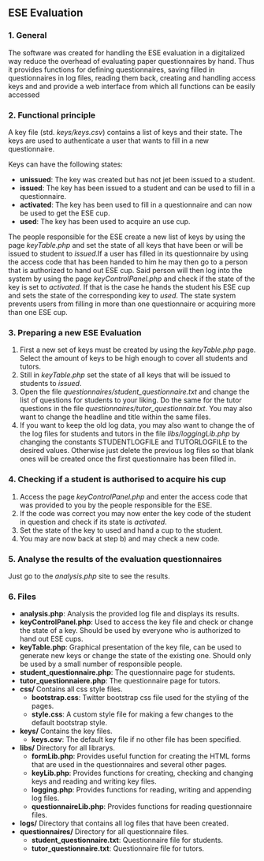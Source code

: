 
## ESE Evaluation

### 1. General
The software was created for handling the ESE evaluation in a digitalized way reduce the overhead of evaluating paper questionnaires by hand. Thus it provides functions for defining questionnaires, saving filled in questionnaires in log files, reading them back, creating and handling access keys and and provide a web interface from which all functions can be easily accessed  

### 2. Functional principle                                                      

A key file (std. *keys/keys.csv*) contains a list of keys and their state. The keys are used to authenticate a user that wants to fill in a new questionnaire.                                                               

Keys can have the following states:                                          
* **unissued**: The key was created but has not jet been issued to a student.                                                   
* **issued**: The key has been issued to a student and can be used to fill in a questionnaire.                                   
* **activated**: The key has been used to fill in a questionnaire and can now be used to get the ESE cup.                            
* **used**: The key has been used to acquire an use cup.

The people responsible for the ESE create a new list of keys by using the page *keyTable.php* and set the state of all keys that have been or will be issued to student to *issued*.If a user has filled in its questionnaire by using the access code that has been handed to him he may then go to a person that is authorized to hand out ESE cup. Said person will then log into the system by using the page *keyControlPanel.php* and check if the state of the key is set to *activated*. If that is the case he hands the student his ESE cup and sets the state of the corresponding key to *used*. The state system prevents users from filling in more than one questionnaire or acquiring more than one ESE cup.                

### 3. Preparing a new ESE Evaluation                                            

1. First a new set of keys must be created by using the *keyTable.php* page. Select the amount of keys to be high enough to cover all students and tutors.                                                                   
2. Still in *keyTable.php* set the state of all keys that will be issued to students to *issued*.                                       
3. Open the file *questionnaires/student_questionnaire.txt* and change the list of questions for students to your liking. Do the same for the tutor questions in the file *questionnaires/tutor_questionnair.txt*. You may also want to change the headline and title within the same files. 
4. If you want to keep the old log data, you may also want to change the of the log files for students and tutors in the file *libs/loggingLib.php* by changing the constants STUDENTLOGFILE and TUTORLOGFILE to the desired values. Otherwise just delete the previous log files so that blank ones will be created once the first questionnaire has been filled in.                                       

### 4. Checking if a student is authorised to acquire his cup                    

1. Access the page *keyControlPanel.php* and enter the access code that was provided to you by the people responsible for the ESE.          
2. If the code was correct you may now enter the key code of the student in question and check if its state is *activated*.                 
3. Set the state of the key to used and hand a cup to the student.           
4. You may are now back at step b) and may check a new code.                 

### 5. Analyse the results of the evaluation questionnaires                      

Just go to the *analysis.php* site to see the results.                                                                      

### 6. Files                                                                     

* **analysis.php**: Analysis the provided log file and displays its results.                 
* **keyControlPanel.php**: Used to access the key file and check or change the state of a key. Should be used by everyone who is authorized to hand out ESE cups.
* **keyTable.php**: Graphical presentation of the key file, can be used to generate new keys or change the state of the existing one. Should only be used by a small number of responsible people. 
* **student_questionnaire.php**: The questionnaire page for students.  
* **tutor_questionnaiere.php**: The questionnaire page for tutors.    
* **css/** Contains all css style files.         
    * **bootstrap.css**: Twitter bootstrap css file used for the styling of the pages.             
    * **style.css**: A custom style file for making a few changes to the default bootstrap style.                                
* **keys/** Contains the key files.               
    * **keys.csv**: The default key file if no other file has been specified.                   
* **libs/** Directory for all librarys.           
    * **formLib.php**: Provides useful function for creating the HTML forms that are used in the questionnaires and several other pages.       
    * **keyLib.php**: Provides functions for creating, checking and changing keys and reading and writing key files.        
    * **logging.php**: Provides functions for reading, writing and appending log files.      
    * **questionnaireLib.php**: Provides functions for reading questionnaire files.                  
* **logs/** Directory that contains all log files that have been created.               
* **questionnaires/** Directory for all questionnaire files.
    * **student_questionnaire.txt**: Questionnaire file for students.      
    * **tutor_questionnaire.txt**: Questionnaire file for tutors.
